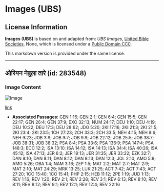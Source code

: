 # Images (UBS)

## License Information

**Images (UBS)** is based on and adapted from: _UBS Images_, [United Bible Societies](https://unitedbiblesocieties.org/), None, which is licensed under a [Public Domain CC0](https://creativecommons.org/public-domain/cc0/).

This markdown version is provided under the same license.



--------------------------------

## ओरियन नेबुला तारे (id: 283548)

### Image Content

![Image](https://cdn.aquifer.bible/aquifer-content/resources/Media/WEB-0832_orion_nebula_stars.jpg)

[link](https://cdn.aquifer.bible/aquifer-content/resources/Media/WEB-0832_orion_nebula_stars.jpg)

* **Associated Passages:** GEN 1:16; GEN 2:1; GEN 6:4; GEN 15:5; GEN 22:17; GEN 26:4; GEN 37:9; EXO 32:13; NUM 24:17; DEU 1:10; DEU 4:19; DEU 10:22; DEU 17:3; DEU 28:62; JDG 5:20; 2KI 17:16; 2KI 21:3; 2KI 21:5; 2KI 23:4; 2KI 23:5; 1CH 27:23; 2CH 33:3; 2CH 33:5; NEH 4:15; NEH 9:6; NEH 9:23; JOB 3:9; JOB 9:7; JOB 9:9; JOB 22:12; JOB 25:5; JOB 38:7; JOB 38:31; JOB 38:32; PSA 8:4; PSA 33:6; PSA 136:9; PSA 147:4; PSA 148:3; ECC 12:2; ISA 13:10; ISA 14:12; ISA 14:13; ISA 34:4; ISA 40:26; ISA 45:12; ISA 47:13; JER 8:2; JER 19:13; JER 31:35; JER 33:22; EZK 32:7; DAN 8:10; DAN 8:11; DAN 8:12; DAN 8:13; DAN 12:3; JOL 2:10; AMO 5:8; AMO 5:26; OBA 1:4; NAM 3:16; ZEP 1:5; MAT 2:2; MAT 2:7; MAT 2:9; MAT 2:10; MAT 24:29; MRK 13:25; LUK 21:25; ACT 7:42; ACT 7:43; ACT 27:20; 1CO 15:40; 1CO 15:41; PHP 2:15; HEB 11:12; 2PE 1:19; JUD 1:13; REV 1:16; REV 1:20; REV 2:1; REV 2:28; REV 3:1; REV 6:13; REV 8:10; REV 8:11; REV 8:12; REV 9:1; REV 12:1; REV 12:4; REV 22:16

